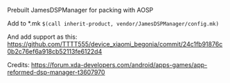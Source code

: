Prebuilt JamesDSPManager for packing with AOSP

Add to *.mk
```$(call inherit-product, vendor/JamesDSPManager/config.mk)```

And add support as this:
https://github.com/TTTT555/device_xiaomi_begonia/commit/24c1fb91876c0b2c76ef6a918cb52113fe6122d4

Credits:
https://forum.xda-developers.com/android/apps-games/app-reformed-dsp-manager-t3607970

